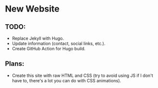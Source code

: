 # New Website

## TODO:
- Replace Jekyll with Hugo.
- Update information (contact, social links, etc.).
- Create GitHub Action for Hugo build.

## Plans:
- Create this site with raw HTML and CSS (try to avoid using JS if I don't have to, there's a lot you can do with CSS animations).